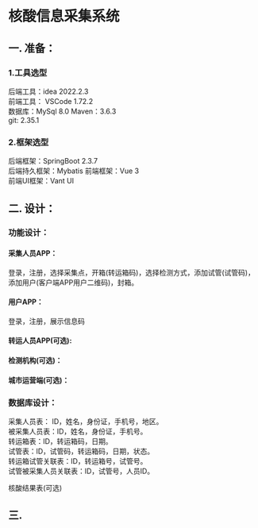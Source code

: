 # 核酸信息采集系统

## 一. 准备：

### 1.工具选型

后端工具：idea 2022.2.3  
前端工具： VSCode 1.72.2  
数据库：MySql 8.0
Maven：3.6.3  
git: 2.35.1

### 2.框架选型

后端框架：SpringBoot 2.3.7  
后端持久框架：Mybatis
前端框架：Vue 3  
前端UI框架：Vant UI

## 二. 设计：

### 功能设计：

#### 采集人员APP：

登录，注册，选择采集点，开箱(转运箱码)，选择检测方式，添加试管(试管码)，添加用户(客户端APP用户二维码)，封箱。

#### 用户APP：

登录，注册，展示信息码

#### 转运人员APP(可选):

#### 检测机构(可选)：

#### 城市运营端(可选)：

### 数据库设计：

采集人员表： ID，姓名，身份证，手机号，地区。  
被采集人员表：ID，姓名，身份证，手机号。  
转运箱表：ID，转运箱码，日期。  
试管表：ID，试管码，转运箱码，日期，状态。  
转运箱试管关联表：ID，转运箱号，试管号。  
试管被采集人员关联表：ID，试管号，人员ID。  

核酸结果表(可选)

## 三.